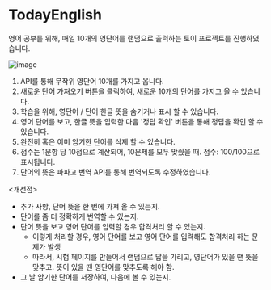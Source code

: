 # TodayEnglish
영어 공부를 위해, 매일 10개의 영단어를 랜덤으로 출력하는 토이 프로젝트를 진행하였습니다.

![image](https://github.com/MrHur/TodayEnglish/assets/79696786/d8b9b216-fadc-458c-8a63-dfc8317e9e66)

1. API를 통해 무작위 영단어 10개를 가지고 옵니다.
2. 새로운 단어 가져오기 버튼을 클릭하여, 새로운 10개의 단어를 가지고 올 수 있습니다.
3. 학습을 위해, 영단어 / 단어 한글 뜻을 숨기거나 표시 할 수 있습니다.
4. 영어 단어를 보고, 한글 뜻을 입력한 다음 '정답 확인' 버튼을 통해 정답을 확인 할 수 있습니다.
5. 완전히 혹은 이미 암기한 단어를 삭제 할 수 있습니다.
6. 점수는 1문항 당 10점으로 계산되어, 10문제를 모두 맞췄을 때. 점수: 100/100으로 표시됩니다.
7. 단어의 뜻은 파파고 번역 API를 통해 번역되도록 수정하였습니다.


<개선점>
   + 추가 사항, 단어 뜻을 한 번에 가져 올 수 있는지.
   + 단어를 좀 더 정확하게 번역할 수 있는지.
   + 단어 뜻을 보고 영어 단어를 입력할 경우 합격처리 할 수 있는지.
      + 이렇게 처리할 경우, 영어 단어를 보고 영어 단어를 입력해도 합격처리 하는 문제가 발생
      + 따라서, 시험 페이지를 만들어서 랜덤으로 답을 가리고, 영단어가 있을 땐 뜻을 맞추고. 뜻이 있을 땐 영단어를 맞추도록 해야 함.    
   + 그 날 암기한 단어를 저장하여, 다음에 볼 수 있는지.
